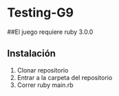 # Testing-G9

##El juego requiere ruby 3.0.0

## Instalación
1) Clonar repositorio
2) Entrar a la carpeta del repositorio
3) Correr ruby main.rb